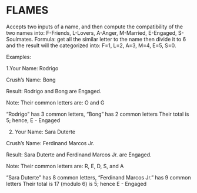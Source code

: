 # FLAMES
Accepts two inputs of a name, and then compute the compatibility of the two names into: F-Friends, L-Lovers, A-Anger, M-Married, E-Engaged, S-Soulmates.  Formula: get all the similar letter to the name then divide it to 6 and the result will the categorized into: F=1, L=2, A=3, M=4, E=5, S=0.

Examples:

1.Your Name: Rodrigo

Crush’s Name: Bong

Result: Rodrigo and Bong are Engaged.

Note: Their common letters are: O and G

“Rodrigo” has 3 common letters, “Bong” has 2 common letters Their total is 5; hence, E - Engaged



2. Your Name: Sara Duterte

Crush’s Name: Ferdinand Marcos Jr.

Result: Sara Duterte and Ferdinand Marcos Jr. are Engaged.

Note: Their common letters are: R, E, D, S, and A

“Sara Duterte” has 8 common letters, “Ferdinand Marcos Jr.” has 9 common letters Their total is 17 (modulo 6) is 5; hence E - Engaged
